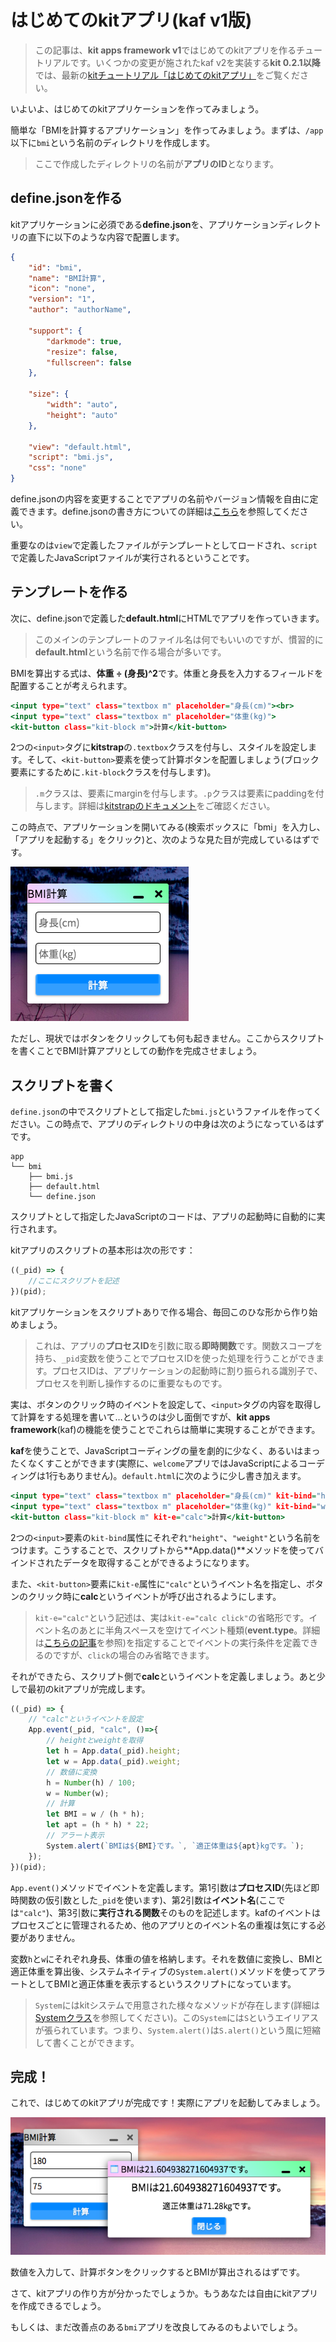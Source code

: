 # はじめてのkitアプリ(kaf v1版)

> この記事は、**kit apps framework v1**ではじめてのkitアプリを作るチュートリアルです。いくつかの変更が施されたkaf v2を実装する**kit 0.2.1以降**では、最新の[kitチュートリアル「はじめてのkitアプリ」](/FIRSTAPP)をご覧ください。

いよいよ、はじめてのkitアプリケーションを作ってみましょう。

簡単な「BMIを計算するアプリケーション」を作ってみましょう。まずは、`/app`以下に`bmi`という名前のディレクトリを作成します。

> ここで作成したディレクトリの名前が**アプリのID**となります。

## define.jsonを作る

kitアプリケーションに必須である**define.json**を、アプリケーションディレクトリの直下に以下のような内容で配置します。

```define.json
{
    "id": "bmi",
    "name": "BMI計算",
    "icon": "none",
    "version": "1",
    "author": "authorName",

    "support": {
        "darkmode": true,
        "resize": false,
        "fullscreen": false
    },

    "size": {
        "width": "auto",
        "height": "auto"
    },

    "view": "default.html",
    "script": "bmi.js",
    "css": "none"
}
```

define.jsonの内容を変更することでアプリの名前やバージョン情報を自由に定義できます。define.jsonの書き方についての詳細は[こちら](DEF)を参照してください。

重要なのは`view`で定義したファイルがテンプレートとしてロードされ、`script`で定義したJavaScriptファイルが実行されるということです。

## テンプレートを作る

次に、define.jsonで定義した**default.html**にHTMLでアプリを作っていきます。

> このメインのテンプレートのファイル名は何でもいいのですが、慣習的に**default.html**という名前で作る場合が多いです。

BMIを算出する式は、**体重 ÷ (身長)^2**です。体重と身長を入力するフィールドを配置することが考えられます。


```default.html
<input type="text" class="textbox m" placeholder="身長(cm)"><br>
<input type="text" class="textbox m" placeholder="体重(kg)">
<kit-button class="kit-block m">計算</kit-button>
```

2つの`<input>`タグに**kitstrap**の`.textbox`クラスを付与し、スタイルを設定します。そして、`<kit-button>`要素を使って計算ボタンを配置しましょう(ブロック要素にするために`.kit-block`クラスを付与します)。

> `.m`クラスは、要素にmarginを付与します。`.p`クラスは要素にpaddingを付与します。詳細は[kitstrapのドキュメント](https://mtsgi.github.io/kitstrap/docs/layouts.html)をご確認ください。

この時点で、アプリケーションを開いてみる(検索ボックスに「bmi」を入力し、「アプリを起動する」をクリック)と、次のような見た目が完成しているはずです。

![kitDesktop](images/bmi.png)

ただし、現状ではボタンをクリックしても何も起きません。ここからスクリプトを書くことでBMI計算アプリとしての動作を完成させましょう。

## スクリプトを書く

`define.json`の中でスクリプトとして指定した`bmi.js`というファイルを作ってください。この時点で、アプリのディレクトリの中身は次のようになっているはずです。

```
app
└── bmi
    ├── bmi.js
    ├── default.html
    └── define.json
```

スクリプトとして指定したJavaScriptのコードは、アプリの起動時に自動的に実行されます。

kitアプリのスクリプトの基本形は次の形です：

```bmi.js
((_pid) => {
    //ここにスクリプトを記述
})(pid);
```

kitアプリケーションをスクリプトありで作る場合、毎回このひな形から作り始めましょう。

> これは、アプリの**プロセスID**を引数に取る**即時関数**です。関数スコープを持ち、`_pid`変数を使うことでプロセスIDを使った処理を行うことができます。プロセスIDは、アプリケーションの起動時に割り振られる識別子で、プロセスを判断し操作するのに重要なものです。

実は、ボタンのクリック時のイベントを設定して、`<input>`タグの内容を取得して計算をする処理を書いて…というのは少し面倒ですが、**kit apps framework**(kaf)の機能を使うことでこれらは簡単に実現することができます。

**kaf**を使うことで、JavaScriptコーディングの量を劇的に少なく、あるいはまったくなくすことができます(実際に、`welcome`アプリではJavaScriptによるコーディングは1行もありません)。`default.html`に次のように少し書き加えます。

```default.html
<input type="text" class="textbox m" placeholder="身長(cm)" kit-bind="height"><br>
<input type="text" class="textbox m" placeholder="体重(kg)" kit-bind="weight">
<kit-button class="kit-block m" kit-e="calc">計算</kit-button>
```

2つの`<input>`要素の`kit-bind`属性にそれぞれ`"height"`、`"weight"`という名前をつけます。こうすることで、スクリプトから**App.data()**メソッドを使ってバインドされたデータを取得することができるようになります。

また、`<kit-button>`要素に`kit-e`属性に`"calc"`というイベント名を指定し、ボタンのクリック時に**calc**というイベントが呼び出されるようにします。

> `kit-e="calc"`という記述は、実は`kit-e="calc click"`の省略形です。イベント名のあとに半角スペースを空けてイベント種類(**event.type**。詳細は[こちらの記事](https://developer.mozilla.org/ja/docs/Web/API/Event/type)を参照)を指定することでイベントの実行条件を定義できるのですが、`click`の場合のみ省略できます。

それができたら、スクリプト側で**calc**というイベントを定義しましょう。あと少しで最初のkitアプリが完成します。

```bmi.js
((_pid) => {
    // "calc"というイベントを設定
    App.event(_pid, "calc", ()=>{
        // heightとweightを取得
        let h = App.data(_pid).height;
        let w = App.data(_pid).weight;
        // 数値に変換
        h = Number(h) / 100;
        w = Number(w);
        // 計算
        let BMI = w / (h * h);
        let apt = (h * h) * 22;
        // アラート表示
        System.alert(`BMIは${BMI}です。`, `適正体重は${apt}kgです。`);
    });
})(pid);
```

`App.event()`メソッドでイベントを定義します。第1引数は**プロセスID**(先ほど即時関数の仮引数とした`_pid`を使います)、第2引数は**イベント名**(ここでは`"calc"`)、第3引数に**実行される関数**そのものを記述します。kafのイベントはプロセスごとに管理されるため、他のアプリとのイベント名の重複は気にする必要がありません。

変数`h`と`w`にそれぞれ身長、体重の値を格納します。それを数値に変換し、BMIと適正体重を算出後、システムネイティブの`System.alert()`メソッドを使ってアラートとしてBMIと適正体重を表示するというスクリプトになっています。

> `System`にはkitシステムで用意された様々なメソッドが存在します(詳細は[Systemクラス](/System)を参照してください)。この`System`には`S`というエイリアスが張られています。つまり、`System.alert()`は`S.alert()`という風に短縮して書くことができます。

## 完成！

これで、はじめてのkitアプリが完成です！実際にアプリを起動してみましょう。

![kitDesktop](images/bmiapp.png)

数値を入力して、計算ボタンをクリックするとBMIが算出されるはずです。

さて、kitアプリの作り方が分かったでしょうか。もうあなたは自由にkitアプリを作成できるでしょう。

もしくは、まだ改善点のある`bmi`アプリを改良してみるのもよいでしょう。
